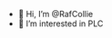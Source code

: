 - 👋 Hi, I’m @RafCollie
- 👀 I’m interested in PLC

<!---
RafCollie/RafCollie is a ✨ special ✨ repository because its `README.md` (this file) appears on your GitHub profile.
You can click the Preview link to take a look at your changes.
--->
